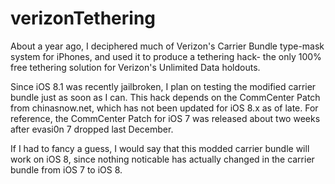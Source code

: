 verizonTethering
================

About a year ago, I deciphered much of Verizon's Carrier Bundle type-mask system for iPhones, and used it to produce a tethering hack- the only 100% free tethering solution for Verizon's Unlimited Data holdouts.

Since iOS 8.1 was recently jailbroken, I plan on testing the modified carrier bundle just as soon as I can. This hack depends on the CommCenter Patch from chinasnow.net, which has not been updated for iOS 8.x as of late. For reference, the CommCenter Patch for iOS 7 was released about two weeks after evasi0n 7 dropped last December.

If I had to fancy a guess, I would say that this modded carrier bundle will work on iOS 8, since nothing noticable has actually changed in the carrier bundle from iOS 7 to iOS 8.
